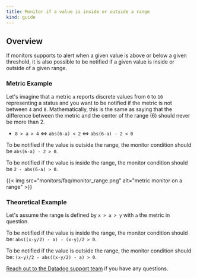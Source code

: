 ```yaml
---
title: Monitor if a value is inside or outside a range
kind: guide
---
```


## Overview

If monitors supports to alert when a given value is above or below a given threshold, it is also possible to be notified if a given value is inside or outside of a given range.

### Metric Example

Let's imagine that a metric `a` reports discrete values from `0` to `10` representing a status and you want to be notified if the metric is not between `4` and `8`.
Mathematically, this is the same as saying that the difference between the metric and the center of the range (6) should never be more than 2. 

- `8 > a > 4` <=> `abs(6-a) < 2` <=> `abs(6-a) - 2 < 0`

To be notified if the value is outside the range, the monitor condition should be `abs(6-a) - 2 > 0`.

To be notified if the value is inside the range, the monitor condition should be `2 - abs(6-a) > 0`.

{{< img src="monitors/faq/monitor_range.png" alt="metric monitor on a range"  >}}

### Theoretical Example 

Let's assume the range is defined by `x > a > y` with `a` the metric in question. 

To be notified if the value is inside the range, the monitor condition should be: `abs((x-y/2) - a) - (x-y)/2 > 0`.

To be notified if the value is outside the range, the monitor condition should be: `(x-y)/2 - abs((x-y/2) - a) > 0`.

[Reach out to the Datadog support team][1] if you have any questions.

[1]: /help/
